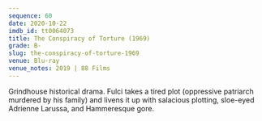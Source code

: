 ```yaml
---
sequence: 60
date: 2020-10-22
imdb_id: tt0064073
title: The Conspiracy of Torture (1969)
grade: B-
slug: the-conspiracy-of-torture-1969
venue: Blu-ray
venue_notes: 2019 | 88 Films
---
```


Grindhouse historical drama. Fulci takes a tired plot (oppressive patriarch murdered by his family) and livens it up with salacious plotting, sloe-eyed Adrienne Larussa, and Hammeresque gore.
